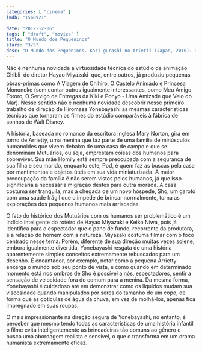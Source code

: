 ```yaml
---
categories: [ "cinema" ]
imdb: "1568921"

date: "2012-12-06"
tags: [ "draft", "movies" ]
title: "O Mundo dos Pequeninos"
stars: "3/5"
desc: "O Mundo dos Pequeninos. Kari-gurashi no Arietti (Japan, 2010). Dirigido por Hiromasa Yonebayashi. Escrito por Mary Norton, Hayao Miyazaki, Keiko Niwa. Com Moises Arias, Bridgit Mendler, David Henrie, Will Arnett, Carol Burnett, Amy Poehler, Shin'ichi Hatori, Saoirse Ronan, Tom Holland."
---
```

Não é nenhuma novidade a virtuosidade técnica do estúdio de animação Ghibli  do diretor Hayao Miyazaki  que, entre outros, já produziu pequenas obras-primas como A Viagem de Chihiro, O Castelo Animado e Princesa Mononoke (sem contar outros igualmente interessantes, como Meu Amigo Totoro, O Serviço de Entregas da Kiki e Ponyo - Uma Amizade que Veio do Mar). Nesse sentido não é nenhuma novidade descobrir nesse primeiro trabalho de direção de Hiromasa Yonebayashi as mesmas características técnicas que tornaram os filmes do estúdio comparáveis à fábrica de sonhos de Walt Disney.

A história, baseada no romance da escritora inglesa Mary Norton, gira em torno de Arrietty, uma menina que faz parte de uma família de minúsculos humanoides que vivem debaixo de uma casa de campo e que se denominam Mutuários, ou seja, emprestam coisas dos humanos para sobreviver. Sua mãe Homily está sempre preocupada com a segurança de sua filha e seu marido, enquanto este, Pod, é quem faz as buscas pela casa por mantimentos e objetos úteis em sua vida miniaturizada. A maior preocupação da família é não serem vistos pelos humanos, já que isso significaria a necessária migração destes para outra morada. A casa costuma ser tranquila, mas a chegada de um novo hóspede, Sho, um garoto com uma saúde frágil que o impede de brincar normalmente, torna as explorações dos pequenos humanos mais arriscadas.

O fato do histórico dos Mutuários com os humanos ser problemático é um indício inteligente do roteiro de Hayao Miyazaki e Keiko Niwa, pois já identifica para o espectador que o pano de fundo, recorrente da produtora, é a relação do homem com a natureza. Miyazaki costuma filmar com o foco centrado nesse tema. Porém, diferente de sua direção muitas vezes solene, embora igualmente divertida, Yonebayashi resgata de uma história aparentemente simples conceitos extremamente rebuscados para um desenho. É encantador, por exemplo, notar como a pequena Arrietty enxerga o mundo sob seu ponto de vista, e como quando em determinado momento está nos ombros de Sho é possível a nós, espectadores, sentir a sensação de velocidade fora do comum para a menina. Da mesma forma, Yonebayashi é cuidadoso até em demonstrar como os líquidos mudam sua viscosidade quando manipulados por seres do tamanho de um copo, de forma que as gotículas de água da chuva, em vez de molhá-los, apenas fica impregnado em suas roupas.

O mais impressionante na direção segura de Yonebayashi, no entanto, é perceber que mesmo tendo todas as características de uma história infantil o filme evita inteligentemente as brincadeiras tão comuns ao gênero e busca uma abordagem realista e sensível, o que o transforma em um drama humanista extremamente eficaz.

